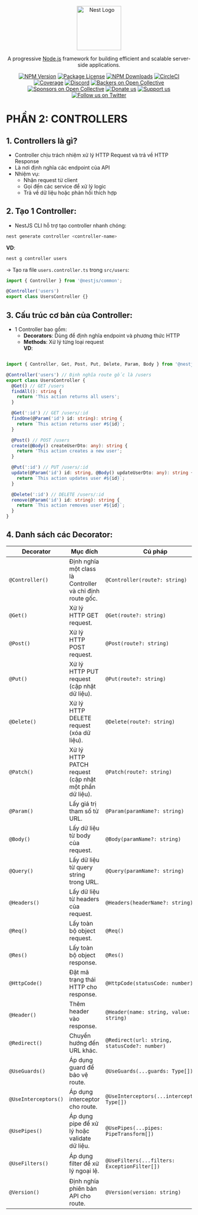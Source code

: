 <p align="center">
  <a href="http://nestjs.com/" target="blank"><img src="https://nestjs.com/img/logo-small.svg" width="120" alt="Nest Logo" /></a>
</p>

[circleci-image]: https://img.shields.io/circleci/build/github/nestjs/nest/master?token=abc123def456
[circleci-url]: https://circleci.com/gh/nestjs/nest

  <p align="center">A progressive <a href="http://nodejs.org" target="_blank">Node.js</a> framework for building efficient and scalable server-side applications.</p>
    <p align="center">
<a href="https://www.npmjs.com/~nestjscore" target="_blank"><img src="https://img.shields.io/npm/v/@nestjs/core.svg" alt="NPM Version" /></a>
<a href="https://www.npmjs.com/~nestjscore" target="_blank"><img src="https://img.shields.io/npm/l/@nestjs/core.svg" alt="Package License" /></a>
<a href="https://www.npmjs.com/~nestjscore" target="_blank"><img src="https://img.shields.io/npm/dm/@nestjs/common.svg" alt="NPM Downloads" /></a>
<a href="https://circleci.com/gh/nestjs/nest" target="_blank"><img src="https://img.shields.io/circleci/build/github/nestjs/nest/master" alt="CircleCI" /></a>
<a href="https://coveralls.io/github/nestjs/nest?branch=master" target="_blank"><img src="https://coveralls.io/repos/github/nestjs/nest/badge.svg?branch=master#9" alt="Coverage" /></a>
<a href="https://discord.gg/G7Qnnhy" target="_blank"><img src="https://img.shields.io/badge/discord-online-brightgreen.svg" alt="Discord"/></a>
<a href="https://opencollective.com/nest#backer" target="_blank"><img src="https://opencollective.com/nest/backers/badge.svg" alt="Backers on Open Collective" /></a>
<a href="https://opencollective.com/nest#sponsor" target="_blank"><img src="https://opencollective.com/nest/sponsors/badge.svg" alt="Sponsors on Open Collective" /></a>
  <a href="https://paypal.me/kamilmysliwiec" target="_blank"><img src="https://img.shields.io/badge/Donate-PayPal-ff3f59.svg" alt="Donate us"/></a>
    <a href="https://opencollective.com/nest#sponsor"  target="_blank"><img src="https://img.shields.io/badge/Support%20us-Open%20Collective-41B883.svg" alt="Support us"></a>
  <a href="https://twitter.com/nestframework" target="_blank"><img src="https://img.shields.io/twitter/follow/nestframework.svg?style=social&label=Follow" alt="Follow us on Twitter"></a>
</p>
  <!--[![Backers on Open Collective](https://opencollective.com/nest/backers/badge.svg)](https://opencollective.com/nest#backer)
  [![Sponsors on Open Collective](https://opencollective.com/nest/sponsors/badge.svg)](https://opencollective.com/nest#sponsor)-->

# PHẦN 2: CONTROLLERS

## 1. Controllers là gì?
- Controller chịu trách nhiệm xử lý HTTP Request và trả về HTTP Response
- Là nơi định nghĩa các endpoint của API
- Nhiệm vụ:
  - Nhận request từ client
  - Gọi đến các service để xử lý logic
  - Trả về dữ liệu hoặc phản hồi thích hợp  

## 2. Tạo 1 Controller:
- NestJS CLI hỗ trợ tạo controller nhanh chóng:
```bash
nest generate controller <controller-name>
```

__VD__:
```bash
nest g controller users
```

&rarr; Tạo ra file `users.controller.ts` trong `src/users`:
```ts
import { Controller } from '@nestjs/common';

@Controller('users')
export class UsersController {}
```

## 3. Cấu trúc cơ bản của Controller:
- 1 Controller bao gồm:
  - __Decorators__: Dùng để định nghĩa endpoint và phương thức HTTP 
  - __Methods__: Xử lý từng loại request  
__VD__:
```ts

import { Controller, Get, Post, Put, Delete, Param, Body } from '@nestjs/common';

@Controller('users') // Định nghĩa route gốc là /users
export class UsersController {
  @Get() // GET /users
  findAll(): string {
    return 'This action returns all users';
  }

  @Get(':id') // GET /users/:id
  findOne(@Param('id') id: string): string {
    return `This action returns user #${id}`;
  }

  @Post() // POST /users
  create(@Body() createUserDto: any): string {
    return 'This action creates a new user';
  }

  @Put(':id') // PUT /users/:id
  update(@Param('id') id: string, @Body() updateUserDto: any): string {
    return `This action updates user #${id}`;
  }

  @Delete(':id') // DELETE /users/:id
  remove(@Param('id') id: string): string {
    return `This action removes user #${id}`;
  }
}
```

## 4. Danh sách các Decorator:

| __Decorator__       | __Mục đích__                                                                 | __Cú pháp__                                  | __Ví dụ__                                                                                                                        |
|----------------------|------------------------------------------------------------------------------|-----------------------------------------------|----------------------------------------------------------------------------------------------------------------------------------|
| `@Controller()`      | Định nghĩa một class là Controller và chỉ định route gốc.                   | `@Controller(route?: string)`                | ```typescript \n@Controller('users') \nexport class UsersController {}```                                                      |
| `@Get()`             | Xử lý HTTP GET request.                                                     | `@Get(route?: string)`                        | ```typescript \n@Get() \ngetAllUsers(): string { return 'Get all users'; }```                                                  |
| `@Post()`            | Xử lý HTTP POST request.                                                    | `@Post(route?: string)`                       | ```typescript \n@Post() \ncreateUser(): string { return 'User created'; }```                                                   |
| `@Put()`             | Xử lý HTTP PUT request (cập nhật dữ liệu).                                  | `@Put(route?: string)`                        | ```typescript \n@Put(':id') \nupdateUser(@Param('id') id: string): string { return `Update user with ID ${id}`; }```           |
| `@Delete()`          | Xử lý HTTP DELETE request (xóa dữ liệu).                                    | `@Delete(route?: string)`                     | ```typescript \n@Delete(':id') \ndeleteUser(@Param('id') id: string): string { return `Delete user with ID ${id}`; }```        |
| `@Patch()`           | Xử lý HTTP PATCH request (cập nhật một phần dữ liệu).                       | `@Patch(route?: string)`                      | ```typescript \n@Patch(':id') \nupdatePartial(@Param('id') id: string): string { return `Partially update user with ID ${id}`; }``` |
| `@Param()`           | Lấy giá trị tham số từ URL.                                                 | `@Param(paramName?: string)`                  | ```typescript \n@Get(':id') \ngetUser(@Param('id') id: string): string { return `User ID: ${id}`; }```                        |
| `@Body()`            | Lấy dữ liệu từ body của request.                                            | `@Body(paramName?: string)`                   | ```typescript \n@Post() \ncreateUser(@Body() dto: CreateUserDto): string { return dto.name; }```                               |
| `@Query()`           | Lấy dữ liệu từ query string trong URL.                                      | `@Query(paramName?: string)`                  | ```typescript \n@Get() \nfindUsers(@Query('name') name: string): string { return `Find user: ${name}`; }```                    |
| `@Headers()`         | Lấy dữ liệu từ headers của request.                                         | `@Headers(headerName?: string)`               | ```typescript \n@Get() \ngetHeader(@Headers('authorization') auth: string): string { return auth; }```                        |
| `@Req()`             | Lấy toàn bộ object request.                                                 | `@Req()`                                      | ```typescript \n@Get() \ngetRequest(@Req() req): string { return req.method; }```                                             |
| `@Res()`             | Lấy toàn bộ object response.                                                | `@Res()`                                      | ```typescript \n@Get() \nsendResponse(@Res() res): void { res.status(200).send('OK'); }```                                    |
| `@HttpCode()`        | Đặt mã trạng thái HTTP cho response.                                        | `@HttpCode(statusCode: number)`               | ```typescript \n@Post() \n@HttpCode(204) \ncreate(): void { return; }```                                                      |
| `@Header()`          | Thêm header vào response.                                                   | `@Header(name: string, value: string)`        | ```typescript \n@Get() \n@Header('Cache-Control', 'none') \nnoCache(): string { return 'No cache'; }```                       |
| `@Redirect()`        | Chuyển hướng đến URL khác.                                                  | `@Redirect(url: string, statusCode?: number)` | ```typescript \n@Get('docs') \n@Redirect('https://docs.nestjs.com') \ngetDocs() {}```                                         |
| `@UseGuards()`       | Áp dụng guard để bảo vệ route.                                              | `@UseGuards(...guards: Type[])`               | ```typescript \n@Get() \n@UseGuards(AuthGuard) \ngetProtectedData() { return 'Protected'; }```                                |
| `@UseInterceptors()` | Áp dụng interceptor cho route.                                              | `@UseInterceptors(...interceptors: Type[])`   | ```typescript \n@Get() \n@UseInterceptors(ClassSerializerInterceptor) \ngetData() { return {}; }```                           |
| `@UsePipes()`        | Áp dụng pipe để xử lý hoặc validate dữ liệu.                                | `@UsePipes(...pipes: PipeTransform[])`        | ```typescript \n@Post() \n@UsePipes(ValidationPipe) \ncreate(@Body() dto: CreateUserDto) {}```                                |
| `@UseFilters()`      | Áp dụng filter để xử lý ngoại lệ.                                           | `@UseFilters(...filters: ExceptionFilter[])`  | ```typescript \n@Get() \n@UseFilters(HttpExceptionFilter) \nthrowError() { throw new HttpException('Error', 400); }```        |
| `@Version()`         | Định nghĩa phiên bản API cho route.                                         | `@Version(version: string)`                   | ```typescript \n@Controller({ path: 'users', version: '1' }) \nexport class UsersController {}```                             |
